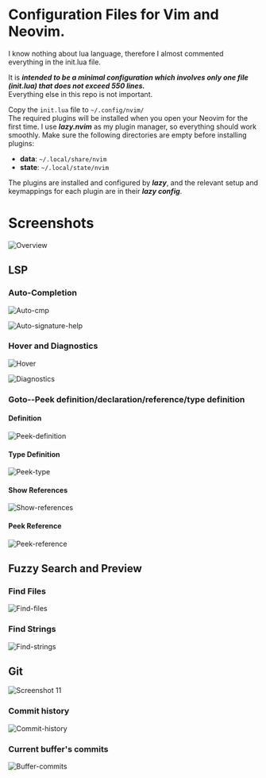 # Configuration Files for Vim and Neovim.

I know nothing about lua language, therefore I almost commented everything in the init.lua file. 

It is **_intended to be a minimal configuration which involves only one file (init.lua) that does not exceed 550 lines._**  
Everything else in this repo is not important.

Copy the `init.lua` file to `~/.config/nvim/`  
The required plugins will be installed when you open your Neovim for the first time. I use **_lazy.nvim_** as my plugin manager, so everything should work smoothly. Make sure the following directories are empty before installing plugins:
- **data**: `~/.local/share/nvim`
- **state**: `~/.local/state/nvim`  

The plugins are installed and configured by **_lazy_**, and the relevant setup and keymappings for each plugin are in their **_lazy config_**.

# Screenshots
![Overview](https://user-images.githubusercontent.com/78126249/209620932-6b244873-9da6-47a8-9eb3-91ce6051df0e.png)

## LSP
### Auto-Completion
![Auto-cmp](https://user-images.githubusercontent.com/78126249/209620000-b94f2812-b285-4614-803b-cc0b93657aa2.png)

![Auto-signature-help](https://user-images.githubusercontent.com/78126249/209620276-b3b1bc5f-b1f1-41fa-bd53-fb40745356d3.png)

### Hover and Diagnostics
![Hover](https://user-images.githubusercontent.com/78126249/209624149-55346f70-e4a7-4cd4-8526-f49afbb4870e.png)

![Diagnostics](https://user-images.githubusercontent.com/78126249/209623775-c9fcaaa0-3c17-40ac-a29f-f59e9c542c98.png)

### Goto--Peek definition/declaration/reference/type definition
#### Definition
![Peek-definition](https://user-images.githubusercontent.com/78126249/210198594-540b41bc-e8b2-49e5-b2b6-1994d0db92d1.png)
#### Type Definition
![Peek-type](https://user-images.githubusercontent.com/78126249/210198241-ed1bad3d-7c64-41f2-a89f-b62bd9589ddc.png)
#### Show References
![Show-references](https://user-images.githubusercontent.com/78126249/210198382-094c24a5-9ff8-4c6c-be11-464001864906.png)
#### Peek Reference
![Peek-reference](https://user-images.githubusercontent.com/78126249/210198385-85983106-c805-4d8f-9865-a867f5e57c4f.png)

## Fuzzy Search and Preview
### Find Files
![Find-files](https://user-images.githubusercontent.com/78126249/210262981-0f464ba5-54e2-4aa3-99ad-d55a381d89ac.png)

### Find Strings
![Find-strings](https://user-images.githubusercontent.com/78126249/210263020-d009c0c2-fdf4-4822-bcd7-474436212588.png)

## Git
![Screenshot 11](https://user-images.githubusercontent.com/78126249/209765272-57d87626-4d4f-48ad-b12a-80ef614fcd56.png)
### Commit history
![Commit-history](https://user-images.githubusercontent.com/78126249/210264043-faea9591-7ed4-47a5-aeea-70bba518c532.png)
### Current buffer's commits
![Buffer-commits](https://user-images.githubusercontent.com/78126249/210264091-c8a40c57-07d7-4a77-a5a5-5d7ccd1fdaf7.png)




